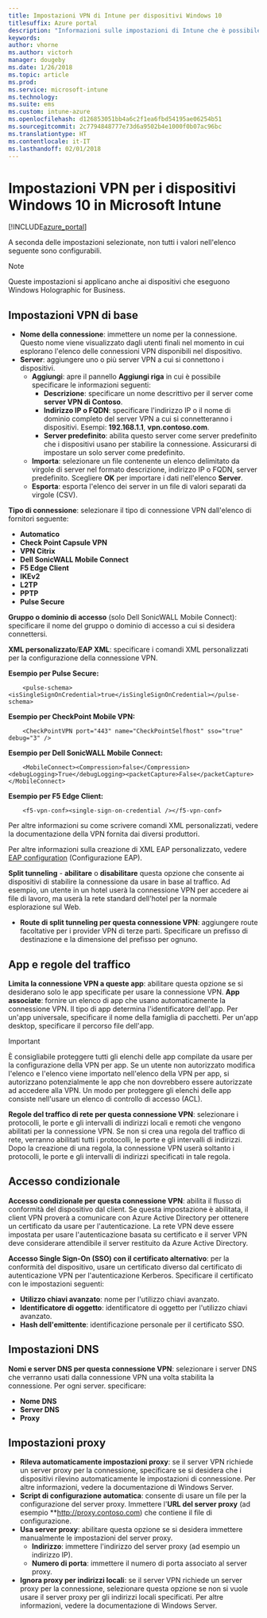 ```yaml
---
title: Impostazioni VPN di Intune per dispositivi Windows 10
titlesuffix: Azure portal
description: "Informazioni sulle impostazioni di Intune che è possibile usare per configurare le connessioni VPN nei dispositivi Windows 10.\""
keywords: 
author: vhorne
ms.author: victorh
manager: dougeby
ms.date: 1/26/2018
ms.topic: article
ms.prod: 
ms.service: microsoft-intune
ms.technology: 
ms.suite: ems
ms.custom: intune-azure
ms.openlocfilehash: d126853051bb4a6c2f1ea6fbd54195ae06254b51
ms.sourcegitcommit: 2c7794848777e73d6a9502b4e1000f0b07ac96bc
ms.translationtype: HT
ms.contentlocale: it-IT
ms.lasthandoff: 02/01/2018
---
```

# <a name="vpn-settings-for-windows-10-devices-in-microsoft-intune"></a>Impostazioni VPN per i dispositivi Windows 10 in Microsoft Intune

[!INCLUDE[azure_portal](./includes/azure_portal.md)]

A seconda delle impostazioni selezionate, non tutti i valori nell'elenco seguente sono configurabili.

> [!NOTE]
> Queste impostazioni si applicano anche ai dispositivi che eseguono Windows Holographic for Business.


## <a name="base-vpn-settings"></a>Impostazioni VPN di base


- **Nome della connessione**: immettere un nome per la connessione. Questo nome viene visualizzato dagli utenti finali nel momento in cui esplorano l'elenco delle connessioni VPN disponibili nel dispositivo.
- **Server**: aggiungere uno o più server VPN a cui si connettono i dispositivi.
    - **Aggiungi**: apre il pannello **Aggiungi riga** in cui è possibile specificare le informazioni seguenti:
        - **Descrizione**: specificare un nome descrittivo per il server come **server VPN di Contoso**.
        - **Indirizzo IP o FQDN**: specificare l'indirizzo IP o il nome di dominio completo del server VPN a cui si connetteranno i dispositivi. Esempi: **192.168.1.1**, **vpn.contoso.com**.
        - **Server predefinito**: abilita questo server come server predefinito che i dispositivi usano per stabilire la connessione. Assicurarsi di impostare un solo server come predefinito.
    - **Importa**: selezionare un file contenente un elenco delimitato da virgole di server nel formato descrizione, indirizzo IP o FQDN, server predefinito. Scegliere **OK** per importare i dati nell'elenco **Server**.
    - **Esporta**: esporta l'elenco dei server in un file di valori separati da virgole (CSV).

**Tipo di connessione**: selezionare il tipo di connessione VPN dall'elenco di fornitori seguente:
- **Automatico**
- **Check Point Capsule VPN**
- **VPN Citrix**
- **Dell SonicWALL Mobile Connect**
- **F5 Edge Client**
- **IKEv2**
- **L2TP**
- **PPTP**
- **Pulse Secure**


**Gruppo o dominio di accesso** (solo Dell SonicWALL Mobile Connect): specificare il nome del gruppo o dominio di accesso a cui si desidera connettersi.

**XML personalizzato**/**EAP XML**: specificare i comandi XML personalizzati per la configurazione della connessione VPN.

**Esempio per Pulse Secure:**

```
    <pulse-schema><isSingleSignOnCredential>true</isSingleSignOnCredential></pulse-schema>
```

**Esempio per CheckPoint Mobile VPN:**

```
    <CheckPointVPN port="443" name="CheckPointSelfhost" sso="true" debug="3" />
```

**Esempio per Dell SonicWALL Mobile Connect:**

```
    <MobileConnect><Compression>false</Compression><debugLogging>True</debugLogging><packetCapture>False</packetCapture></MobileConnect>
```

**Esempio per F5 Edge Client:**

```
    <f5-vpn-conf><single-sign-on-credential /></f5-vpn-conf>
```

Per altre informazioni su come scrivere comandi XML personalizzati, vedere la documentazione della VPN fornita dai diversi produttori.

Per altre informazioni sulla creazione di XML EAP personalizzato, vedere [EAP configuration](https://docs.microsoft.com/windows/client-management/mdm/eap-configuration) (Configurazione EAP).

**Split tunneling** - **abilitare** o **disabilitare** questa opzione che consente ai dispositivi di stabilire la connessione da usare in base al traffico. Ad esempio, un utente in un hotel userà la connessione VPN per accedere ai file di lavoro, ma userà la rete standard dell'hotel per la normale esplorazione sul Web.
- **Route di split tunneling per questa connessione VPN**: aggiungere route facoltative per i provider VPN di terze parti. Specificare un prefisso di destinazione e la dimensione del prefisso per ognuno.

## <a name="apps-and-traffic-rules"></a>App e regole del traffico

**Limita la connessione VPN a queste app**: abilitare questa opzione se si desiderano solo le app specificate per usare la connessione VPN.
**App associate**: fornire un elenco di app che usano automaticamente la connessione VPN. Il tipo di app determina l'identificatore dell'app. Per un'app universale, specificare il nome della famiglia di pacchetti. Per un'app desktop, specificare il percorso file dell'app.

>[!IMPORTANT]
>È consigliabile proteggere tutti gli elenchi delle app compilate da usare per la configurazione della VPN per app. Se un utente non autorizzato modifica l'elenco e l'elenco viene importato nell'elenco della VPN per app, si autorizzano potenzialmente le app che non dovrebbero essere autorizzate ad accedere alla VPN. Un modo per proteggere gli elenchi delle app consiste nell'usare un elenco di controllo di accesso (ACL).

**Regole del traffico di rete per questa connessione VPN**: selezionare i protocolli, le porte e gli intervalli di indirizzi locali e remoti che vengono abilitati per la connessione VPN. Se non si crea una regola del traffico di rete, verranno abilitati tutti i protocolli, le porte e gli intervalli di indirizzi. Dopo la creazione di una regola, la connessione VPN userà soltanto i protocolli, le porte e gli intervalli di indirizzi specificati in tale regola.


## <a name="conditional-access"></a>Accesso condizionale

**Accesso condizionale per questa connessione VPN**: abilita il flusso di conformità del dispositivo dal client. Se questa impostazione è abilitata, il client VPN proverà a comunicare con Azure Active Directory per ottenere un certificato da usare per l'autenticazione. La rete VPN deve essere impostata per usare l'autenticazione basata su certificato e il server VPN deve considerare attendibile il server restituito da Azure Active Directory.

**Accesso Single Sign-On (SSO) con il certificato alternativo**: per la conformità del dispositivo, usare un certificato diverso dal certificato di autenticazione VPN per l'autenticazione Kerberos. Specificare il certificato con le impostazioni seguenti: 

- **Utilizzo chiavi avanzato**: nome per l'utilizzo chiavi avanzato.
- **Identificatore di oggetto**: identificatore di oggetto per l'utilizzo chiavi avanzato.
- **Hash dell'emittente**: identificazione personale per il certificato SSO.

## <a name="dns-settings"></a>Impostazioni DNS

**Nomi e server DNS per questa connessione VPN**: selezionare i server DNS che verranno usati dalla connessione VPN una volta stabilita la connessione.
Per ogni server. specificare:
- **Nome DNS**
- **Server DNS**
- **Proxy**

## <a name="proxy-settings"></a>Impostazioni proxy

- **Rileva automaticamente impostazioni proxy**: se il server VPN richiede un server proxy per la connessione, specificare se si desidera che i dispositivi rilevino automaticamente le impostazioni di connessione. Per altre informazioni, vedere la documentazione di Windows Server.
- **Script di configurazione automatica**: consente di usare un file per la configurazione del server proxy. Immettere l'**URL del server proxy** (ad esempio **http://proxy.contoso.com) che contiene il file di configurazione.
- **Usa server proxy**: abilitare questa opzione se si desidera immettere manualmente le impostazioni del server proxy.
    - **Indirizzo**: immettere l'indirizzo del server proxy (ad esempio un indirizzo IP).
    - **Numero di porta**: immettere il numero di porta associato al server proxy.
- **Ignora proxy per indirizzi locali**: se il server VPN richiede un server proxy per la connessione, selezionare questa opzione se non si vuole usare il server proxy per gli indirizzi locali specificati. Per altre informazioni, vedere la documentazione di Windows Server.
